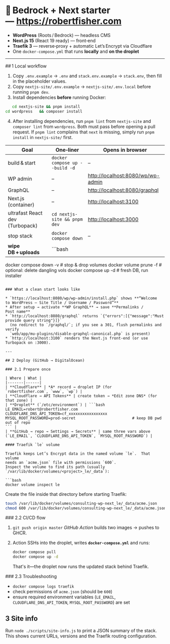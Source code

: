 # 🐳 Bedrock + Next starter — <https://robertfisher.com>

* **WordPress** (Roots / Bedrock) — headless CMS  
* **Next.js 15** (React 19 ready) — front‑end  
* **Traefik 3** — reverse‑proxy + automatic Let’s Encrypt via Cloudflare  
* One `docker‑compose.yml` that runs **locally** and **on the droplet**

---

## 1 Local workflow

1. Copy `.env.example` → `.env` and `stack.env.example` → `stack.env`, then fill in the placeholder values.
2. Copy `nextjs-site/.env.example` → `nextjs-site/.env.local` before running `pnpm dev`.
3. Install dependencies **before** running Docker:

```bash
   cd nextjs-site && pnpm install
cd wordpress   && composer install
```

4. After installing dependencies, run `pnpm lint` from `nextjs-site` and `composer lint` from `wordpress`. Both must pass before opening a pull request. If `pnpm lint` complains that `next` is missing, simply run `pnpm install` in `nextjs-site/` first.

| Goal | One‑liner | Opens in browser |
|------|-----------|------------------|
| build & start | `docker compose up --build -d` | – |
| WP admin | – | <http://localhost:8080/wp/wp-admin> |
| GraphQL | – | <http://localhost:8080/graphql> |
| Next.js (container) | – | <http://localhost:3100> |
| ultrafast React dev (Turbopack) | `cd nextjs-site && pnpm dev` | <http://localhost:3000> |
| stop stack | `docker compose down` | – |
| **wipe DB + uploads** | ```bash
docker compose down -v          # stop & drop volumes
docker volume prune -f          # optional: delete dangling vols
docker compose up -d            # fresh DB, run installer
``` | runs installer again |

### What a clean start looks like

* `https://localhost:8080/wp/wp-admin/install.php` shows **“Welcome to WordPress – Site Title / Username / Password”**
* After setup → activate **WP GraphQL** → save **Permalinks / Post name**
* `http://localhost:8080/graphql` returns `{"errors":[{"message":"Must provide query string"}]}`
  (no redirect to `/graphql/`; if you see a 301, flush permalinks and verify
  `web/app/mu-plugins/disable-graphql-canonical.php` is present)
* `http://localhost:3100` renders the Next.js front‑end (or use Turbopack on :3000).

---

## 2 Deploy (GitHub → DigitalOcean)

### 2.1 Prepare once

| Where | What |
|-------|------|
| **Cloudflare** | *A* record → droplet IP (for `robertfisher.com`, `www`, `wp`) |
| **Cloudflare → API Tokens** | create token → *Edit zone DNS* (for that zone) |
| **Droplet** (`/etc/environment`) | ```bash
LE_EMAIL=robert@robertfisher.com
CLOUDFLARE_DNS_API_TOKEN=cf_xxxxxxxxxxxxxxxxx
MYSQL_ROOT_PASSWORD=prod-secret                         # keep DB pwd out of repo
``` |
| **GitHub → repo → Settings → Secrets** | same three vars above (`LE_EMAIL`, `CLOUDFLARE_DNS_API_TOKEN`, `MYSQL_ROOT_PASSWORD`) |

#### Traefik `le` volume

Traefik keeps Let’s Encrypt data in the named volume `le`.  That volume
needs an `acme.json` file with permissions `600`.
Inspect the volume to find its path (usually
`/var/lib/docker/volumes/<project>_le/_data`):

```bash
docker volume inspect le
```

Create the file inside that directory before starting Traefik:

```bash
touch /var/lib/docker/volumes/consulting-wp-next_le/_data/acme.json
chmod 600 /var/lib/docker/volumes/consulting-wp-next_le/_data/acme.json
```

### 2.2 CI/CD flow

1. `git push origin master`
   *GitHub Action* builds two images → pushes to GHCR.
2. Action SSHs into the droplet, writes **`docker‑compose.yml`** and runs:

   ```bash
   docker compose pull
   docker compose up -d
   ```

   That's it—the droplet now runs the updated stack behind Traefik.

### 2.3 Troubleshooting

* `docker compose logs traefik`
* check permissions of `acme.json` (should be `600`)
* ensure required environment variables (`LE_EMAIL`, `CLOUDFLARE_DNS_API_TOKEN`, `MYSQL_ROOT_PASSWORD`) are set

## 3 Site info

Run `node ./scripts/site-info.js` to print a JSON summary of the stack. This shows
current URLs, versions and the Traefik routing configuration.
